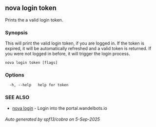 ## nova login token

Prints the a valid login token.

### Synopsis

This will print the valid login token, if you are logged in.
If the token is expired, it will be automatically refreshed and a valid token is returned.
If you were not logged in before, it will trigger the login process.

```
nova login token [flags]
```

### Options

```
  -h, --help   help for token
```

### SEE ALSO

* [nova login](nova_login.md)	 - Login into the portal.wandelbots.io

###### Auto generated by spf13/cobra on 5-Sep-2025
